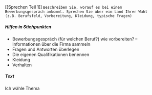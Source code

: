 [[Sprechen Teil 1]]
`Beschreiben Sie, worauf es bei einem Bewerbungsgespräch ankommt. Sprechen Sie über ein Land Ihrer Wahl (z.B. Berufsfeld, Vorbereitung, Kleidung, typische Fragen)`
##### Hilfen in Stichpunkten
- Bewerbungsgespräch (für welchen Beruf?) wie vorbereiten? – Informationen über die Firma sammeln
- Fragen und Antworten überlegen
- Die eigenen Qualifikationen benennen
- Kleidung
- Verhalten
##### Text
Ich wähle Thema